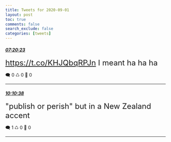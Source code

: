 ```yaml
---
title: Tweets for 2020-09-01
layout: post
toc: true
comments: false
search_exclude: false
categories: [tweets]
---
```



#### <a href = "https://twitter.com/deepfates/status/1300785576984145927">*07:20:23*</a>

<font size="5"> https://t.co/KHJQbqRPJn I meant  ha ha ha</font>



🗨️ 0 ♺ 0 🤍  0   

---
    
#### <a href = "https://twitter.com/deepfates/status/1300828421380018178">*10:10:38*</a>

<font size="5">"publish or perish" but in a New Zealand accent</font>



🗨️ 1 ♺ 0 🤍  0   

---
    
            
